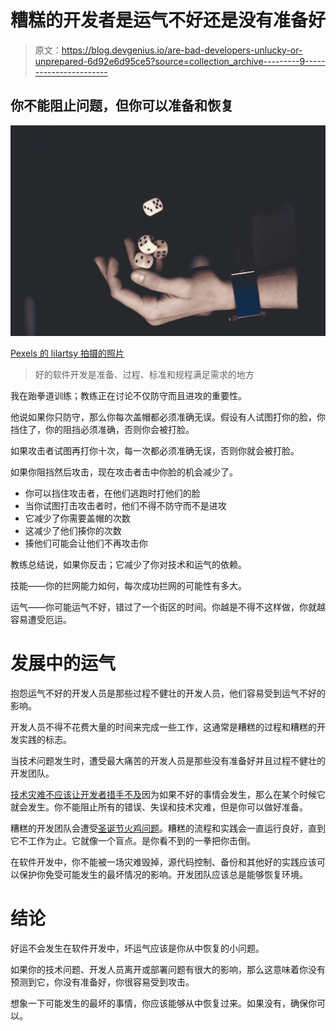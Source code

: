# 糟糕的开发者是运气不好还是没有准备好

> 原文：<https://blog.devgenius.io/are-bad-developers-unlucky-or-unprepared-6d92e6d95ce5?source=collection_archive---------9----------------------->

## 你不能阻止问题，但你可以准备和恢复

![](img/ca70d0bade11ccce753a205202cf7416.png)

[Pexels 的 lilartsy 拍摄的照片](https://www.pexels.com/photo/person-about-to-catch-four-dices-1111597/)

> 好的软件开发是准备、过程、标准和规程满足需求的地方

我在跆拳道训练；教练正在讨论不仅防守而且进攻的重要性。

他说如果你只防守，那么你每次盖帽都必须准确无误。假设有人试图打你的脸，你挡住了，你的阻挡必须准确，否则你会被打脸。

如果攻击者试图再打你十次，每一次都必须准确无误，否则你就会被打脸。

如果你阻挡然后攻击，现在攻击者击中你脸的机会减少了。

*   你可以挡住攻击者，在他们逃跑时打他们的脸
*   当你试图打击攻击者时，他们不得不防守而不是进攻
*   它减少了你需要盖帽的次数
*   这减少了他们揍你的次数
*   揍他们可能会让他们不再攻击你

教练总结说，如果你反击；它减少了你对技术和运气的依赖。

技能——你的拦网能力如何，每次成功拦网的可能性有多大。

运气——你可能运气不好，错过了一个街区的时间。你越是不得不这样做，你就越容易遭受厄运。

# **发展中的运气**

抱怨运气不好的开发人员是那些过程不健壮的开发人员，他们容易受到运气不好的影响。

开发人员不得不花费大量的时间来完成一些工作，这通常是糟糕的过程和糟糕的开发实践的标志。

当技术问题发生时，遭受最大痛苦的开发人员是那些没有准备好并且过程不健壮的开发团队。

[技术灾难不应该让开发者措手不及](https://itnext.io/technical-disasters-should-not-catch-developers-unprepared-84bf3d09bfbe)因为如果不好的事情会发生，那么在某个时候它就会发生。你不能阻止所有的错误、失误和技术灾难，但是你可以做好准备。

糟糕的开发团队会遭受[圣诞节火鸡问题](https://itnext.io/turkeys-developers-and-the-christmas-problem-9b9acc040fae)。糟糕的流程和实践会一直运行良好，直到它不工作为止。它就像一个盲点。是你看不到的一拳把你击倒。

在软件开发中，你不能被一场灾难毁掉，源代码控制、备份和其他好的实践应该可以保护你免受可能发生的最坏情况的影响。开发团队应该总是能够恢复环境。

# 结论

好运不会发生在软件开发中，坏运气应该是你从中恢复的小问题。

如果你的技术问题、开发人员离开或部署问题有很大的影响，那么这意味着你没有预测到它，你没有准备好，你很容易受到攻击。

想象一下可能发生的最坏的事情，你应该能够从中恢复过来。如果没有，确保你可以。